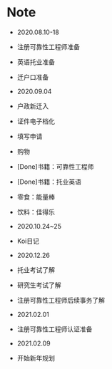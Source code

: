 # Note

- 2020.08.10-18
- 注册可靠性工程师准备
- 英语托业准备
- 迁户口准备

- 2020.09.04
- 户政新迁入
-    证件电子档化
-    填写申请
- 购物
-    [Done]书籍：可靠性工程师
-    [Done]书籍：托业英语
-    零食：能量棒
-    饮料：佳得乐

- 2020.10.24~25
- Koi日记

- 2020.12.26
- 托业考试了解
- 研究生考试了解
- 注册可靠性工程师后续事务了解

- 2021.02.01
- 注册可靠性工程师认证准备

- 2021.02.09
- 开始新年规划
